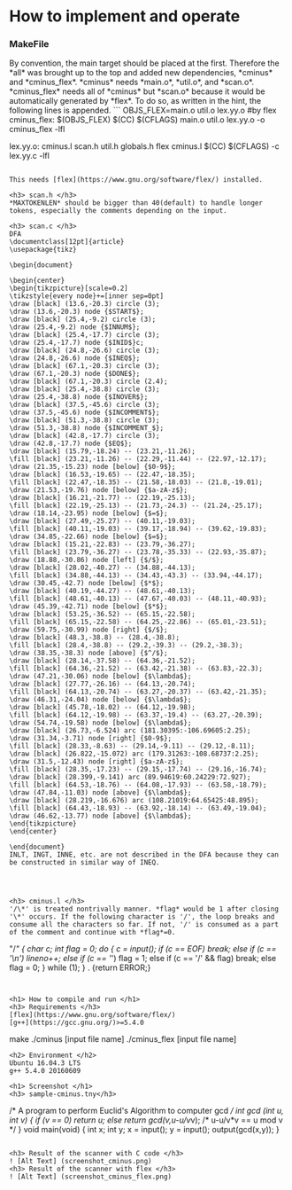 <h1> How to implement and operate
<h3> MakeFile </h3>
By convention, the main target should be placed at the first. Therefore the *all* was brought up to the top and added new dependencies, *cminus* and *cminus_flex*. *cminus*   needs *main.o*, *util.o*, and *scan.o*. *cminus_flex* needs all of *cminus* but *scan.o* because it would be automatically generated by *flex*. To do so, as written in the hint, the following lines is appended.
```
OBJS_FLEX=main.o util.o lex.yy.o
#by flex
cminus_flex: $(OBJS_FLEX)
	$(CC) $(CFLAGS) main.o util.o lex.yy.o -o cminus_flex -lfl

lex.yy.o: cminus.l scan.h util.h globals.h
	flex cminus.l
	$(CC) $(CFLAGS) -c lex.yy.c -lfl
```

This needs [flex](https://www.gnu.org/software/flex/) installed.

<h3> scan.h </h3>
*MAXTOKENLEN* should be bigger than 40(default) to handle longer tokens, especially the comments depending on the input.

<h3> scan.c </h3>
DFA
\documentclass[12pt]{article}
\usepackage{tikz}

\begin{document}

\begin{center}
\begin{tikzpicture}[scale=0.2]
\tikzstyle{every node}+=[inner sep=0pt]
\draw [black] (13.6,-20.3) circle (3);
\draw (13.6,-20.3) node {$START$};
\draw [black] (25.4,-9.2) circle (3);
\draw (25.4,-9.2) node {$INNUM$};
\draw [black] (25.4,-17.7) circle (3);
\draw (25.4,-17.7) node {$INID$}c;
\draw [black] (24.8,-26.6) circle (3);
\draw (24.8,-26.6) node {$INEQ$};
\draw [black] (67.1,-20.3) circle (3);
\draw (67.1,-20.3) node {$DONE$};
\draw [black] (67.1,-20.3) circle (2.4);
\draw [black] (25.4,-38.8) circle (3);
\draw (25.4,-38.8) node {$INOVER$};
\draw [black] (37.5,-45.6) circle (3);
\draw (37.5,-45.6) node {$INCOMMENT$};
\draw [black] (51.3,-38.8) circle (3);
\draw (51.3,-38.8) node {$INCOMMENT_$};
\draw [black] (42.8,-17.7) circle (3);
\draw (42.8,-17.7) node {$EQ$};
\draw [black] (15.79,-18.24) -- (23.21,-11.26);
\fill [black] (23.21,-11.26) -- (22.29,-11.44) -- (22.97,-12.17);
\draw (21.35,-15.23) node [below] {$0-9$};
\draw [black] (16.53,-19.65) -- (22.47,-18.35);
\fill [black] (22.47,-18.35) -- (21.58,-18.03) -- (21.8,-19.01);
\draw (21.53,-19.76) node [below] {$a-zA-z$};
\draw [black] (16.21,-21.77) -- (22.19,-25.13);
\fill [black] (22.19,-25.13) -- (21.73,-24.3) -- (21.24,-25.17);
\draw (18.14,-23.95) node [below] {$=$};
\draw [black] (27.49,-25.27) -- (40.11,-19.03);
\fill [black] (40.11,-19.03) -- (39.17,-18.94) -- (39.62,-19.83);
\draw (34.85,-22.66) node [below] {$=$};
\draw [black] (15.21,-22.83) -- (23.79,-36.27);
\fill [black] (23.79,-36.27) -- (23.78,-35.33) -- (22.93,-35.87);
\draw (18.88,-30.86) node [left] {$/$};
\draw [black] (28.02,-40.27) -- (34.88,-44.13);
\fill [black] (34.88,-44.13) -- (34.43,-43.3) -- (33.94,-44.17);
\draw (30.45,-42.7) node [below] {$*$};
\draw [black] (40.19,-44.27) -- (48.61,-40.13);
\fill [black] (48.61,-40.13) -- (47.67,-40.03) -- (48.11,-40.93);
\draw (45.39,-42.71) node [below] {$*$};
\draw [black] (53.25,-36.52) -- (65.15,-22.58);
\fill [black] (65.15,-22.58) -- (64.25,-22.86) -- (65.01,-23.51);
\draw (59.75,-30.99) node [right] {$/$};
\draw [black] (48.3,-38.8) -- (28.4,-38.8);
\fill [black] (28.4,-38.8) -- (29.2,-39.3) -- (29.2,-38.3);
\draw (38.35,-38.3) node [above] {$^/$};
\draw [black] (28.14,-37.58) -- (64.36,-21.52);
\fill [black] (64.36,-21.52) -- (63.42,-21.38) -- (63.83,-22.3);
\draw (47.21,-30.06) node [below] {$\lambda$};
\draw [black] (27.77,-26.16) -- (64.13,-20.74);
\fill [black] (64.13,-20.74) -- (63.27,-20.37) -- (63.42,-21.35);
\draw (46.31,-24.04) node [below] {$\lambda$};
\draw [black] (45.78,-18.02) -- (64.12,-19.98);
\fill [black] (64.12,-19.98) -- (63.37,-19.4) -- (63.27,-20.39);
\draw (54.74,-19.58) node [below] {$\lambda$};
\draw [black] (26.73,-6.524) arc (181.30395:-106.69605:2.25);
\draw (31.34,-3.71) node [right] {$0-9$};
\fill [black] (28.33,-8.63) -- (29.14,-9.11) -- (29.12,-8.11);
\draw [black] (26.822,-15.072) arc (179.31263:-108.68737:2.25);
\draw (31.5,-12.43) node [right] {$a-zA-z$};
\fill [black] (28.35,-17.23) -- (29.15,-17.74) -- (29.16,-16.74);
\draw [black] (28.399,-9.141) arc (89.94619:60.24229:72.927);
\fill [black] (64.53,-18.76) -- (64.08,-17.93) -- (63.58,-18.79);
\draw (47.84,-11.03) node [above] {$\lambda$};
\draw [black] (28.219,-16.676) arc (108.21019:64.65425:48.895);
\fill [black] (64.43,-18.93) -- (63.92,-18.14) -- (63.49,-19.04);
\draw (46.62,-13.77) node [above] {$\lambda$};
\end{tikzpicture}
\end{center}

\end{document}
INLT, INGT, INNE, etc. are not described in the DFA because they can be constructed in similar way of INEQ.




<h3> cminus.l </h3>
'/\*' is treated nontrivally manner. *flag* would be 1 after closing '\*' occurs. If the following character is '/', the loop breaks and consume all the characters so far. If not, '/' is consumed as a part of the comment and continue with *flag*=0.
```
"/*"             { char c;
					int flag = 0;
                  do
                  { c = input();
                    if (c == EOF) break;
                    else if (c == '\n') lineno++;
					else if (c == '*') flag = 1;
					else if (c == '/' && flag) break;
					else flag = 0;
                  } while (1);
                }
.               {return ERROR;}
```


<h1> How to compile and run </h1>
<h3> Requirements </h3>
[flex](https://www.gnu.org/software/flex/)
[g++](https://gcc.gnu.org/)>=5.4.0
```
make
./cminus [input file name]
./cminus_flex [input file name]
```
<h2> Environment </h2>
Ubuntu 16.04.3 LTS  
g++ 5.4.0 20160609

<h1> Screenshot </h1>
<h3> sample-cminus.tny</h3>
```
/* A program to perform Euclid's
Algorithm to computer gcd */
int gcd (int u, int v)
{
if (v == 0) return u;
else return gcd(v,u-u/v*v);
/* u-u/v*v == u mod v */
}
void main(void)
{
int x; int y;
x = input(); y = input();
output(gcd(x,y));
}
```

<h3> Result of the scanner with C code </h3>
! [Alt Text] (screenshot_cminus.png)
<h3> Result of the scanner with flex </h3>
! [Alt Text] (screenshot_cminus_flex.png)
